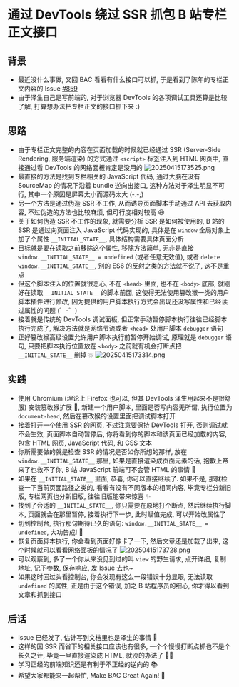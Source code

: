 # 通过 DevTools 绕过 SSR 抓包 B 站专栏正文接口
## 背景
+ 最近没什么事做, 又回 BAC 看看有什么接口可以抓, 于是看到了陈年的专栏正文内容的 Issue [#859](https://github.com/SocialSisterYi/bilibili-API-collect/issues/859)
+ 由于泽生自己是写前端的, 对于浏览器 DevTools 的各项调试工具还算是比较了解, 打算想办法把专栏正文的接口抓下来 :)
## 思路
+ 由于专栏正文完整的内容在页面加载的时候就已经通过 SSR (Server-Side Rendering, 服务端渲染) 的方式通过 `<script>` 标签注入到 HTML 网页中, 直接通过看 DevTools 的网络面板肯定是没用的
  ![20250415173525.png](https://static.xhustudio.eu.org/posts/2025/devtools-vs-ssr-bac/20250415173525.png)
+ 最直接的方法是找到专栏相关的 JavaScript 代码, 通过大脑在没有 SourceMap 的情况下沿着 bundle 逆向出接口, 这种方法对于泽生明显不可行, 其中一个原因是屏幕太小而源码太大 (-.-;)
+ 另一个方法是通过伪造 SSR 不工作, 从而诱导页面脚本手动通过 API 去获取内容, 不过伪造的方法也比较麻烦, 但可行度相对较高 😆
+ 关于如何伪造 SSR 不工作的现象, 就需要分析 SSR 是如何被使用的, B 站的 SSR 是通过向页面注入 JavaScript 代码实现的, 具体是在 `window` 全局对象上加了个属性 `__INITIAL_STATE__`, 具体结构需要具体页面分析
+ 目标就是要在读取之前移除这个属性, 移除方法简单, 无非是直接 `window.__INITIAL_STATE__ = undefined` (或者任意无效值), 或者 `delete window.__INITIAL_STATE__`, 别的 ES6 的反射之类的方法就不说了, 这不是重点 
+ 但这个脚本注入的位置就很恶心, 不在 `<head>` 里面, 也不在 `<body>` 底部, 就刚好在读取 `__INITIAL_STATE__` 的脚本前面, 这使得无法使用篡改猴一类的用户脚本插件进行修改, 因为提供的用户脚本执行方式会出现还没写属性和已经读过属性的问题 (゜-゜)
+ 接着就是传统的 DevTools 调试面板, 但正常手动暂停脚本执行往往已经脚本执行完成了, 解决方法就是网络节流或者 `<head>` 处用户脚本 `debugger` 语句
+ 正好篡改猴高级设置允许用户脚本执行前暂停开始调试, 原理就是 `debugger` 语句, 只要把脚本执行位置放在 `<body>` 之前就有机会打断点把 `__INITIAL_STATE__` 删掉 💥
  ![20250415173314.png](https://static.xhustudio.eu.org/posts/2025/devtools-vs-ssr-bac/20250415173314.png)
## 实践
+ 使用 Chromium (理论上 Firefox 也可以, 但其 DevTools 泽生用起来不是很舒服) 安装篡改猴扩展 🐒, 新建一个用户脚本, 里面是否写内容无所谓, 执行位置为 `document-head`, 然后在篡改猴的设置里面把调试脚本打开
+ 接着打开一个使用 SSR 的网页, 不过注意要保持 DevTools 打开, 否则调试就不会生效, 页面脚本自动暂停后, 你将看到你的脚本和该页面已经加载的内容, 包含 HTML 网页, JavaScript 代码, 和 CSS 文本
+ 你所需要做的就是检查 SSR 的情况是否如你所想的那样, 放在 `window.__INITIAL_STATE__` 那里, 如果是直接渲染成页面元素的话, 抱歉上帝来了也救不了你, B 站 JavaScript 前端可不会管 HTML 的事情 🫠
+ 如果在 `__INITIAL_STATE__` 里面, 恭喜, 你可以直接继续了. 如果不是, 那就检查一下当前页面路径之类的, 看看有没有不同版本的相同内容, 毕竟专栏分新旧版, 专栏网页也分新旧版, 往往旧版能带来惊喜 ✨
+ 找到了合适的 `__INITIAL_STATE__`, 你只需要在原地打个断点, 然后继续执行脚本, 页面就会在那里暂停, 接着执行下一步, 此时赋值完成, 可以开始改属性了
+ 切到控制台, 执行那句期待已久的语句: `window.__INITIAL_STATE__ = undefined`, 大功告成! 🎉
+ 恢复页面脚本执行, 你会看到页面好像卡了一下, 然后文章还是加载了出来, 这个时候就可以看看网络面板的情况了
  ![20250415173728.png](https://static.xhustudio.eu.org/posts/2025/devtools-vs-ssr-bac/20250415173728.png)
+ 可以观察到, 多了一个你从来没见到过的叫 `view` 的野生请求, 点开详细, 复制地址, 记下参数, 保存响应, 发 Issue 去也~
+ 如果这时回过头看控制台, 你会发现有这么一段错误十分显眼, 无法读取 `undefined` 的属性, 正是由于这个错误, 加之 B 站程序员的细心, 你才得以看到文章和抓到接口
## 后话
+ Issue 已经发了, 估计写到文档里也是泽生的事情 🥴
+ 这样的因 SSR 而省下的相关接口应该也有很多, 一个个慢慢打断点抓也不是个长久之计, 毕竟一旦直接渲染成 HTML, 就没的办法了 😮‍💨
+ 学习正经的前端知识还是有利于不正经的逆向的 📚
+ 希望大家都能来一起帮忙, Make BAC Great Again! 🥂
